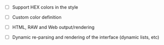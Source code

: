* [ ] Support HEX colors in the style
* [ ] Custom color definition
* [ ] HTML, RAW and Web output/rendering
* [ ] Dynamic re-parsing and rendering of the interface (dynamic lists, etc)

